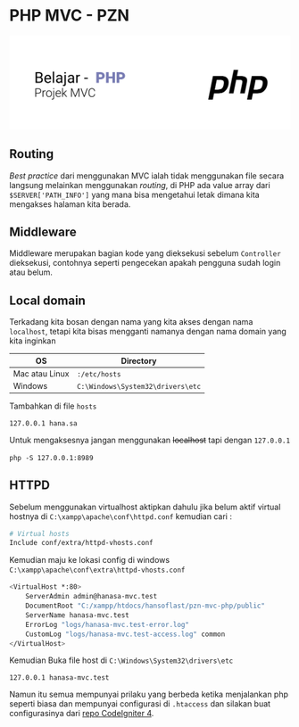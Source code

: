 # PHP MVC - PZN

![mvc php](imgs/mvc.png)

## Routing

*Best practice* dari menggunakan MVC ialah tidak menggunakan file secara langsung melainkan menggunakan *routing*, di PHP ada value array dari `$SERVER['PATH_INFO']` yang mana bisa mengetahui letak dimana kita mengakses halaman kita berada.

## Middleware

Middleware merupakan bagian kode yang dieksekusi sebelum `Controller` dieksekusi, contohnya seperti pengecekan apakah pengguna sudah login atau belum.

## Local domain

Terkadang kita bosan dengan nama yang kita akses dengan nama `localhost`, tetapi kita bisas mengganti namanya dengan nama domain yang kita inginkan

|OS|Directory|
|---|-------|
|Mac atau Linux| `:/etc/hosts`|
|Windows | `C:\Windows\System32\drivers\etc`|

Tambahkan di file `hosts`

```plain text
127.0.0.1 hana.sa
```

Untuk mengaksesnya jangan menggunakan ~~localhost~~ tapi dengan `127.0.0.1`

`php -S 127.0.0.1:8989`

## HTTPD

Sebelum menggunakan virtualhost aktipkan dahulu jika belum aktif virtual hostnya di `C:\xampp\apache\conf\httpd.conf` kemudian cari :

```bash
# Virtual hosts
Include conf/extra/httpd-vhosts.conf
```

Kemudian maju ke lokasi config di windows `C:\xampp\apache\conf\extra\httpd-vhosts.conf`

```bash
<VirtualHost *:80>
    ServerAdmin admin@hanasa-mvc.test
    DocumentRoot "C:/xampp/htdocs/hansoflast/pzn-mvc-php/public"
    ServerName hanasa-mvc.test
    ErrorLog "logs/hanasa-mvc.test-error.log"
    CustomLog "logs/hanasa-mvc.test-access.log" common
</VirtualHost>
```

Kemudian Buka file host di `C:\Windows\System32\drivers\etc`

```plain text
127.0.0.1 hanasa-mvc.test
```

Namun itu semua mempunyai prilaku yang berbeda ketika menjalankan php seperti biasa dan mempunyai configurasi di `.htaccess` dan silakan buat configurasinya dari [repo CodeIgniter 4](https://github.com/codeigniter4/CodeIgniter4/blob/v4.1.3/public/.htaccess).
